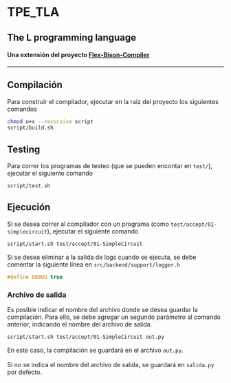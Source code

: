 # TPE_TLA
## The L programming language

#### Una extensión del proyecto [Flex-Bison-Compiler](https://github.com/agustin-golmar/Flex-Bison-Compiler) 
<hr>

## Compilación
Para construir el compilador, ejecutar en la raíz del proyecto los siguientes comandos

```bash
chmod u+x --recursive script
script/build.sh
```

## Testing
Para correr los programas de testeo (que se pueden encontar en `test/`), ejecutar el siguiente comando
```bash
script/test.sh
```

## Ejecución 
Si se desea correr al compilador con un programa (como `test/accept/01-simplecircuit`), ejecutar el siguiente comando
```bash
script/start.sh test/accept/01-SimpleCircuit
```
Si se desea eliminar a la salida de logs cuando se ejecuta, se debe comentar la siguiente línea en `src/backend/support/logger.h`
```c
#define DEBUG true
```

### Archivo de salida
Es posible indicar el nombre del archivo donde se desea guardar la compilación.
Para ello, se debe agregar un segundo parámetro al comando anterior, indicando el nombre del archivo de salida.
```bash
script/start.sh test/accept/01-SimpleCircuit out.py
```
En este caso, la compilación se guardará en el archivo `out.py`.
<br>
<br>
Si no se indica el nombre del archivo de salida, se guardará en `salida.py` por defecto.
